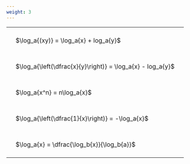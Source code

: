 ```yaml
---
weight: 3
---
```


<style type="text/css">
#T_98bee th.col_heading {
  text-align: left;
  font-size: 1em;
}
#T_98bee td {
  text-align: left;
  font-size: 1em;
  padding: 1.5em;
}
</style>
<table id="T_98bee">
  <thead>
  </thead>
  <tbody>
    <tr>
      <td id="T_98bee_row0_col0" class="data row0 col0" >$\log_a{(xy)} = \log_a{x} + log_a{y}$</td>
    </tr>
    <tr>
      <td id="T_98bee_row1_col0" class="data row1 col0" >$\log_a{\left(\dfrac{x}{y}\right)} = \log_a{x} - log_a{y}$</td>
    </tr>
    <tr>
      <td id="T_98bee_row2_col0" class="data row2 col0" >$\log_a{x^n} = n\log_a{x}$</td>
    </tr>
    <tr>
      <td id="T_98bee_row3_col0" class="data row3 col0" >$\log_a{\left(\dfrac{1}{x}\right)} = -\log_a{x}$</td>
    </tr>
    <tr>
      <td id="T_98bee_row4_col0" class="data row4 col0" >$\log_a{x} = \dfrac{\log_b{x}}{\log_b{a}}$</td>
    </tr>
  </tbody>
</table>
